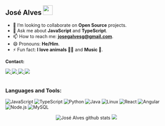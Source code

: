 <section align="" >

# José Alves <img src="https://raw.githubusercontent.com/gilbarbara/logos/f133ea921b012052000964e3feb023b57146895b/logos/bash-icon.svg" width="30px" />

- 👯 I’m looking to collaborate on **Open Source** projects.
- 💬 Ask me about **JavaScript** and **TypeScript**.
- 📫 How to reach me: **josegalvesg@gmail.com**.
- 😄 Pronouns: **He/Him**.
- ⚡ Fun fact: **I love animals 🐶🐱** and **Music 🎵**.

<span>**Contact:**</span>

<a href="mailto:cinhoalves85@gmail.com" >
  <img src="https://img.shields.io/badge/Gmail-D14836?style=for-the-badge&logo=gmail&logoColor=white" />
</a>
<a href="https://wa.link/ea0wve'">
  <img src="https://img.shields.io/badge/WhatsApp-25D366?style=for-the-badge&logo=whatsapp&logoColor=white" />
</a>
<a href="https://www.linkedin.com/in/joseg-alves/">
  <img src="https://img.shields.io/badge/linkedin-%230077B5.svg?style=for-the-badge&logo=linkedin&logoColor=white" />
</a>
<a href="https://jose-alves-portfolio.vercel.app/">
  <img src="https://img.shields.io/badge/Portfolio-100000?style=for-the-badge&logo=about.me&logoColor=white" />
</a>

</section>

#

### Languages and Tools:

![JavaScript](https://img.shields.io/badge/javascript-%23323330.svg?style=for-the-badge&logo=javascript&logoColor=%23F7DF1E)
![TypeScript](https://img.shields.io/badge/typescript-%23007ACC.svg?style=for-the-badge&logo=typescript&logoColor=white)
![Python](https://img.shields.io/badge/Python-3776AB?style=for-the-badge&logo=python&logoColor=white)
![Java](https://img.shields.io/badge/Java-ED8B00?style=for-the-badge&logo=openjdk&logoColor=whit)
![Linux](https://img.shields.io/badge/Linux-FCC624?style=for-the-badge&logo=linux&logoColor=black)
![React](https://img.shields.io/badge/React-20232A?style=for-the-badge&logo=react&logoColor=61DAFB)
![Angular](https://img.shields.io/badge/Angular-DD0031?style=for-the-badge&logo=angular&logoColor=white)
![Node.js](https://img.shields.io/badge/node.js-6DA55F?style=for-the-badge&logo=node.js&logoColor=white)
![MySQL](https://img.shields.io/badge/mysql-%2300f.svg?style=for-the-badge&logo=mysql&logoColor=white)

<div align="center">

  <img src="https://github-readme-stats.vercel.app/api?username=joseg-alvesg&layout=compact&show_icons=true&count_private=true&hide_border=true&title_color=B026FF&icon_color=B026FF&text_color=c9d1d9&bg_color=0d1117" alt="José Alves github stats" /> 
  <img src="https://github-readme-stats.vercel.app/api/wakatime?username=joseg_alvesg&layout=compact&show_icons=true&count_private=true&hide_border=true&title_color=B026FF&icon_color=B026FF&text_color=c9d1d9&bg_color=0d1117&hide=prolog,cfg,scheme,systemd,roff,go,image+(png),http,pdf,pacmanconf,toml,gitignore,assembly,remind,ca65+assembler,sshconfig,tsconfig,crontab,lir,csv,desktop,objective-c,text,tmux,gdscript,apache+config,tsql,java+properties,ezhil,conf,execline,zip,netrw,nginx+configuration+file,perl,rpmspec,c,sql,xml,ruby,makefile,kotlin,astro,cmake,c%2B%2B,blade+template,sh,vim+script,other,markdown"/>

</div>
